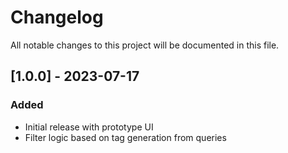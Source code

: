# Changelog

All notable changes to this project will be documented in this file.

## [1.0.0] - 2023-07-17

### Added
- Initial release with prototype UI
- Filter logic based on tag generation from queries


